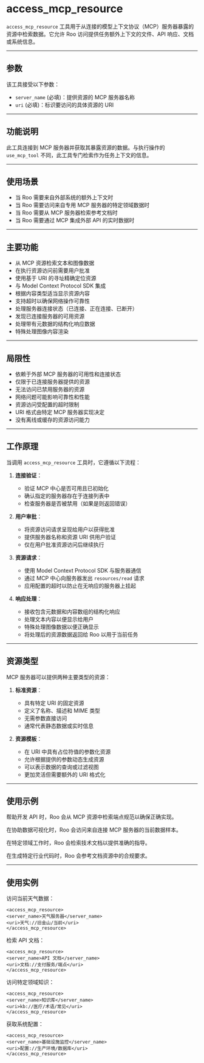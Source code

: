 # access_mcp_resource

`access_mcp_resource` 工具用于从连接的模型上下文协议（MCP）服务器暴露的资源中检索数据。它允许 Roo 访问提供任务额外上下文的文件、API 响应、文档或系统信息。

---

## 参数

该工具接受以下参数：

- `server_name` (必填)：提供资源的 MCP 服务器名称
- `uri` (必填)：标识要访问的具体资源的 URI

---

## 功能说明

此工具连接到 MCP 服务器并获取其暴露资源的数据。与执行操作的 `use_mcp_tool` 不同，此工具专门检索作为任务上下文的信息。

---

## 使用场景

- 当 Roo 需要来自外部系统的额外上下文时
- 当 Roo 需要访问来自专用 MCP 服务器的特定领域数据时
- 当 Roo 需要从 MCP 服务器检索参考文档时
- 当 Roo 需要通过 MCP 集成外部 API 的实时数据时

---

## 主要功能

- 从 MCP 资源检索文本和图像数据
- 在执行资源访问前需要用户批准
- 使用基于 URI 的寻址精确定位资源
- 与 Model Context Protocol SDK 集成
- 根据内容类型适当显示资源内容
- 支持超时以确保网络操作可靠性
- 处理服务器连接状态（已连接、正在连接、已断开）
- 发现已连接服务器的可用资源
- 处理带有元数据的结构化响应数据
- 特殊处理图像内容渲染

---

## 局限性

- 依赖于外部 MCP 服务器的可用性和连接状态
- 仅限于已连接服务器提供的资源
- 无法访问已禁用服务器的资源
- 网络问题可能影响可靠性和性能
- 资源访问受配置的超时限制
- URI 格式由特定 MCP 服务器实现决定
- 没有离线或缓存的资源访问能力

---

## 工作原理

当调用 `access_mcp_resource` 工具时，它遵循以下流程：

1. **连接验证**：
   - 验证 MCP 中心是否可用且已初始化
   - 确认指定的服务器存在于连接列表中
   - 检查服务器是否被禁用（如果是则返回错误）

2. **用户审批**：
   - 将资源访问请求呈现给用户以获得批准
   - 提供服务器名称和资源 URI 供用户验证
   - 仅在用户批准资源访问后继续执行

3. **资源请求**：
   - 使用 Model Context Protocol SDK 与服务器通信
   - 通过 MCP 中心向服务器发出 `resources/read` 请求
   - 应用配置的超时以防止在无响应的服务器上挂起

4. **响应处理**：
   - 接收包含元数据和内容数组的结构化响应
   - 处理文本内容以便显示给用户
   - 特殊处理图像数据以便正确显示
   - 将处理后的资源数据返回给 Roo 以用于当前任务

---

## 资源类型

MCP 服务器可以提供两种主要类型的资源：

1. **标准资源**：
   - 具有特定 URI 的固定资源
   - 定义了名称、描述和 MIME 类型
   - 无需参数直接访问
   - 通常代表静态数据或实时信息

2. **资源模板**：
   - 在 URI 中具有占位符值的参数化资源
   - 允许根据提供的参数动态生成资源
   - 可以表示数据的查询或过滤视图
   - 更加灵活但需要额外的 URI 格式化

---

## 使用示例

帮助开发 API 时，Roo 会从 MCP 资源中检索端点规范以确保正确实现。

在协助数据可视化时，Roo 会访问来自连接 MCP 服务器的当前数据样本。

在特定领域工作时，Roo 会检索技术文档以提供准确的指导。

在生成特定行业代码时，Roo 会参考文档资源中的合规要求。

---

## 使用实例

访问当前天气数据：
```
<access_mcp_resource>
<server_name>天气服务器</server_name>
<uri>天气://旧金山/当前</uri>
</access_mcp_resource>
```

检索 API 文档：
```
<access_mcp_resource>
<server_name>API 文档</server_name>
<uri>文档://支付服务/端点</uri>
</access_mcp_resource>
```

访问特定领域知识：
```
<access_mcp_resource>
<server_name>知识库</server_name>
<uri>kb://医疗/术语/常见</uri>
</access_mcp_resource>
```

获取系统配置：
```
<access_mcp_resource>
<server_name>基础设施监控</server_name>
<uri>配置://生产环境/数据库</uri>
</access_mcp_resource>